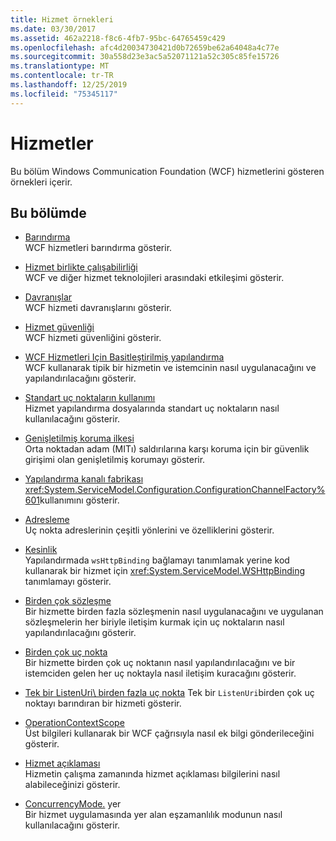 ```yaml
---
title: Hizmet örnekleri
ms.date: 03/30/2017
ms.assetid: 462a2218-f8c6-4fb7-95bc-64765459c429
ms.openlocfilehash: afc4d20034730421d0b72659be62a64048a4c77e
ms.sourcegitcommit: 30a558d23e3ac5a52071121a52c305c85fe15726
ms.translationtype: MT
ms.contentlocale: tr-TR
ms.lasthandoff: 12/25/2019
ms.locfileid: "75345117"
---
```

# <a name="services"></a>Hizmetler

Bu bölüm Windows Communication Foundation (WCF) hizmetlerini gösteren örnekleri içerir.

## <a name="in-this-section"></a>Bu bölümde

- [Barındırma](../../../../docs/framework/wcf/feature-details/hosting.md)\
WCF hizmetleri barındırma gösterir.

- [Hizmet birlikte çalışabilirliği](service-interoperability.md)\
WCF ve diğer hizmet teknolojileri arasındaki etkileşimi gösterir.

- [Davranışlar](behaviors.md)\
WCF hizmeti davranışlarını gösterir.

- [Hizmet güvenliği](service-security.md)\
WCF hizmeti güvenliğini gösterir.

- [WCF Hizmetleri Için Basitleştirilmiş yapılandırma](simplified-configuration-for-wcf-services.md)\
WCF kullanarak tipik bir hizmetin ve istemcinin nasıl uygulanacağını ve yapılandırılacağını gösterir.

- [Standart uç noktaların kullanımı](usage-of-standard-endpoints.md)\
Hizmet yapılandırma dosyalarında standart uç noktaların nasıl kullanılacağını gösterir.

- [Genişletilmiş koruma ilkesi](extended-protection-policy.md)\
Orta noktadan adam (MITı) saldırılarına karşı koruma için bir güvenlik girişimi olan genişletilmiş korumayı gösterir.

- [Yapılandırma kanalı fabrikası](configuration-channel-factory.md)\
<xref:System.ServiceModel.Configuration.ConfigurationChannelFactory%601>kullanımını gösterir.

- [Adresleme](addressing.md)\
Uç nokta adreslerinin çeşitli yönlerini ve özelliklerini gösterir.

- [Kesinlik](imperative.md)\
Yapılandırmada `wsHttpBinding` bağlamayı tanımlamak yerine kod kullanarak bir hizmet için <xref:System.ServiceModel.WSHttpBinding> tanımlamayı gösterir.

- [Birden çok sözleşme](multiple-contracts.md)\
Bir hizmette birden fazla sözleşmenin nasıl uygulanacağını ve uygulanan sözleşmelerin her biriyle iletişim kurmak için uç noktaların nasıl yapılandırılacağını gösterir.

- [Birden çok uç nokta](multiple-endpoints.md)\
Bir hizmette birden çok uç noktanın nasıl yapılandırılacağını ve bir istemciden gelen her uç noktayla nasıl iletişim kuracağını gösterir.

- [Tek bir ListenUri\ birden fazla uç nokta](multiple-endpoints-at-a-single-listenuri.md)
Tek bir `ListenUri`birden çok uç noktayı barındıran bir hizmeti gösterir.

- [OperationContextScope](operationcontextscope.md)\
Üst bilgileri kullanarak bir WCF çağrısıyla nasıl ek bilgi gönderileceğini gösterir.

- [Hizmet açıklaması](service-description.md)\
Hizmetin çalışma zamanında hizmet açıklaması bilgilerini nasıl alabileceğinizi gösterir.

- [ConcurrencyMode.](concurrencymode-reentrant.md) yer\
Bir hizmet uygulamasında yer alan eşzamanlılık modunun nasıl kullanılacağını gösterir.
